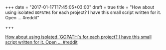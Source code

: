 +++
date = "2017-01-17T17:45:05+03:00"
draft = true
title = "How about using isolated `GOPATH`s for each project? I have this small script written for it. Open …  #reddit"

+++

<p><a href="https://t.co/bnj6Esgpb2">How about using isolated `GOPATH`s for each project? I have this small script written for it. Open …  #reddit</a></p>

